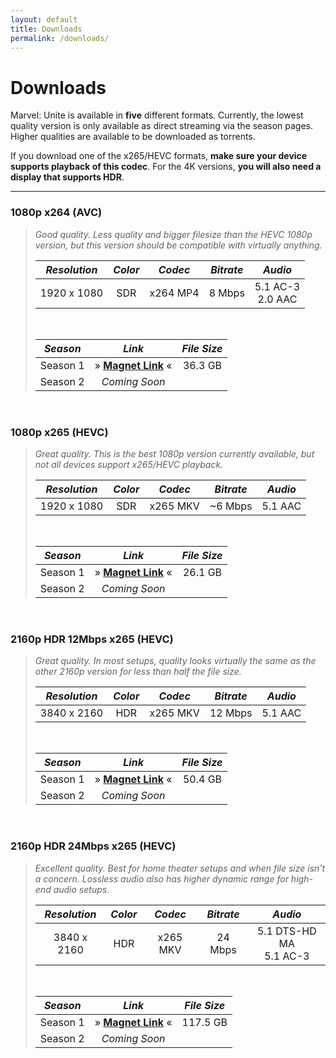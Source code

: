 ```yaml
---
layout: default
title: Downloads
permalink: /downloads/
---
```


# Downloads

Marvel: Unite is available in **five** different formats. Currently, the lowest quality version is only available as direct streaming via the season pages. Higher qualities are available to be downloaded as torrents.

If you download one of the x265/HEVC formats, **make sure your device supports playback of this codec**. For the 4K versions, **you will also need a display that supports HDR**.

* * *

### 1080p x264 (AVC)

>  _Good quality. Less quality and bigger filesize than the HEVC 1080p version, but this version should be compatible with virtually anything._
>
> | _Resolution_ | _Color_ | _Codec_ | _Bitrate_ | _Audio_ |
> | :---: | :---: | :---: | :---: | :---: |
> | 1920 x 1080 | SDR | x264 MP4 | 8 Mbps | 5.1 AC-3 <br /> 2.0 AAC |
>
> <br />
>
> | _Season_ | _Link_ | _File Size_ |
> | :---: | :---: | :---: |
> | Season 1 | » [**Magnet Link**](magnet:?xt=urn:btih:84464abfd394ae693462375fb300539fa440dddb&dn=Marvel%20Unite%20%282023%29%20Season%201%20S01%20%281080p%208Mbps%20x264%20AC3%205.1%20ducko%29&tr=udp%3A%2F%2Ftracker.opentrackr.org%3A1337%2Fannounce&tr=udp%3A%2F%2Fbt1.archive.org%3A6969%2Fannounce&tr=udp%3A%2F%2Fbt2.archive.org%3A6969%2Fannounce) « | 36.3 GB |
> | Season 2 | _Coming Soon_ |

<br />

### 1080p x265 (HEVC)

> _Great quality. This is the best 1080p version currently available, but not all devices support x265/HEVC playback._
> 
> | _Resolution_ | _Color_ | _Codec_ | _Bitrate_ | _Audio_ |
> | :---: | :---: | :---: | :---: | :---: |
> | 1920 x 1080 | SDR | x265 MKV | ~6 Mbps | 5.1 AAC |
>
> <br />
>
> | _Season_ | _Link_ | _File Size_ |
> | :---: | :---: | :---: |
> | Season 1 | » [**Magnet Link**](magnet:?xt=urn:btih:b404bf98c682700c70cd0a5770d80affe986adbd&dn=Marvel%20Unite%20(2023)%20Season%201%20S01%20(1080p%206Mbps%20x265%20HEVC%20AAC%205.1%20ducko)&tr=udp%3a%2f%2fbt2.archive.org%3a6969%2fannounce&tr=udp%3a%2f%2fbt1.archive.org%3a6969%2fannounce&tr=udp%3a%2f%2ftracker.opentrackr.org%3a1337%2fannounce) « | 26.1 GB |
> | Season 2 | _Coming Soon_ |

<br />

### 2160p HDR 12Mbps x265 (HEVC)

> _Great quality. In most setups, quality looks virtually the same as the other 2160p version for less than half the file size._
>
> | _Resolution_ | _Color_ | _Codec_ | _Bitrate_ | _Audio_ |
> | :---: | :---: | :---: | :---: | :---: |
> | 3840 x 2160 | HDR | x265 MKV | 12 Mbps | 5.1 AAC |
>
> <br />
>
> | _Season_ | _Link_ | _File Size_ |
> | :---: | :---: | :---: |
> | Season 1 | » [**Magnet Link**](magnet:?xt=urn:btih:18d3a9a4b66ccc0492bd5f22cf18c830f301ec48&dn=Marvel%20Unite%20(2023)%20Season%201%20S01%20(2160p%2012Mbps%20x265%20HEVC%20HDR%20AAC%205.1%20ducko)&tr=udp%3a%2f%2fbt1.archive.org%3a6969%2fannounce&tr=udp%3a%2f%2fbt2.archive.org%3a6969%2fannounce&tr=udp%3a%2f%2ftracker.opentrackr.org%3a1337%2fannounce) « | 50.4 GB |
> | Season 2 | _Coming Soon_ |

<br />

### 2160p HDR 24Mbps x265 (HEVC)

> _Excellent quality. Best for home theater setups and when file size isn't a concern. Lossless audio also has higher dynamic range for high-end audio setups._
>
> | _Resolution_ | _Color_ | _Codec_ | _Bitrate_ | _Audio_ |
> | :---: | :---: | :---: | :---: | :---: |
> | 3840 x 2160 | HDR | x265 MKV | 24 Mbps | 5.1 DTS-HD MA <br /> 5.1 AC-3 |
>
> <br />
>
> | _Season_ | _Link_ | _File Size_ |
> | :---: | :---: | :---: |
> | Season 1 | » [**Magnet Link**](magnet:?xt=urn:btih:dbe269f2c9d0d782ccd6a25316dc0d1dc2be7f3a&dn=Marvel%20Unite%20(2023)%20Season%201%20S01%20(2160p%2024Mbps%20x265%20HEVC%20HDR%20DTS-HD%20MA%205.1%20ducko)&tr=udp%3a%2f%2ftracker.opentrackr.org%3a1337%2fannounce&tr=udp%3a%2f%2fbt2.archive.org%3a6969%2fannounce&tr=udp%3a%2f%2fbt1.archive.org%3a6969%2fannounce) « | 117.5 GB |
> | Season 2 | _Coming Soon_ |
